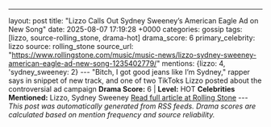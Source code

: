 ---
layout: post
title: "Lizzo Calls Out Sydney Sweeney’s American Eagle Ad on New Song"
date: 2025-08-07 17:19:28 +0000
categories: gossip
tags: [lizzo, source-rolling_stone, drama-hot]
drama_score: 6
primary_celebrity: lizzo
source: rolling_stone
source_url: "https://www.rollingstone.com/music/music-news/lizzo-sydney-sweeney-american-eagle-ad-new-song-1235402779/"
mentions: {lizzo: 4, 'sydney_sweeney: 2} --- "Bitch, I got good jeans like I’m Sydney," rapper says in snippet of new track, and one of two TikToks Lizzo posted about the controversial ad campaign **Drama Score:** 6 | **Level:** HOT **Celebrities Mentioned:** Lizzo, Sydney Sweeney [Read full article at Rolling Stone](https://www.rollingstone.com/music/music-news/lizzo-sydney-sweeney-american-eagle-ad-new-song-1235402779/) --- *This post was automatically generated from RSS feeds. Drama scores are calculated based on mention frequency and source reliability.*
